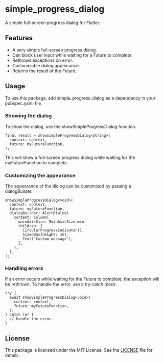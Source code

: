 # simple_progress_dialog
A simple full-screen progress dialog for Flutter.

## Features
- A very simple full-screen progress dialog.
- Can block user input while waiting for a Future to complete.
- Rethrows exceptions on error.
- Customizable dialog appearance.
- Returns the result of the Future.

## Usage
To use this package, add simple_progress_dialog as a dependency in your pubspec.yaml file.

### Showing the dialog
To show the dialog, use the showSimpleProgressDialog function.
```
final result = showSimpleProgressDialog<String>(
  context: context,
  future: myFutureFunction,
);
```
This will show a full-screen progress dialog while waiting for the myFutureFunction to complete.

### Customizing the appearance
The appearance of the dialog can be customized by passing a dialogBuilder.

```
showSimpleProgressDialog<void>(
  context: context,
  future: myFutureFunction,
  dialogBuilder: AlertDialog(
    content: Column(
      mainAxisSize: MainAxisSize.min,
      children: [
        CircularProgressIndicator(),
        SizedBox(height: 16),
        Text('Custom message'),
      ],
    ),
  ),
);
```

### Handling errors
If an error occurs while waiting for the Future to complete, the exception will be rethrown. To handle the error, use a try-catch block.
```
try {
  await showSimpleProgressDialog<void>(
    context: context,
    future: myFutureFunction,
  );
} catch (e) {
  // Handle the error.
}
```

## License
This package is licensed under the MIT License. See the [LICENSE](https://github.com/K9i-0/simple_progress_dialog/blob/main/LICENSE) file for details.

